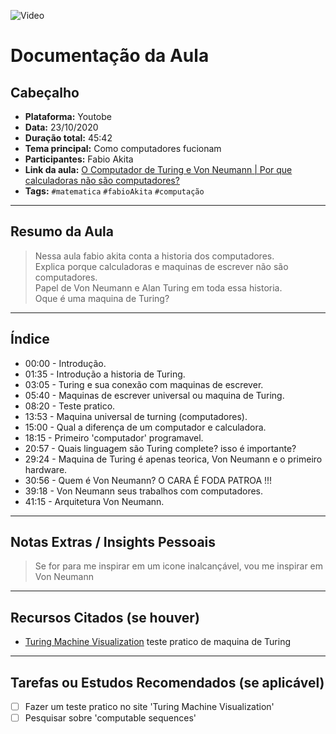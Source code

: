  ![Video](https://img.youtube.com/vi/G4MvFT8TGII/maxresdefault.jpg)

# Documentação da Aula
## Cabeçalho

- **Plataforma:** Youtobe  
- **Data:** 23/10/2020  
- **Duração total:** 45:42  
- **Tema principal:** Como computadores fucionam  
- **Participantes:** Fabio Akita  
- **Link da aula:** [O Computador de Turing e Von Neumann | Por que calculadoras não são computadores?](https://youtu.be/G4MvFT8TGII?si=To50-tkDsr8UNZMD)  
- **Tags:** `#matematica` `#fabioAkita` `#computação`


---

## Resumo da Aula

> Nessa aula fabio akita conta a historia dos computadores.    
> Explica porque calculadoras e maquinas de escrever não são computadores.   
> Papel de Von Neumann e Alan Turing em toda essa historia.   
> Oque é uma maquina de Turing?    

---

## Índice

- 00:00 - Introdução.  
- 01:35 - Introdução a historia de Turing.  
- 03:05 - Turing e sua conexão com maquinas de escrever.  
- 05:40 - Maquinas de escrever universal ou maquina de Turing.  
- 08:20 - Teste pratico.  
- 13:53 - Maquina universal de turning (computadores).    
- 15:00 - Qual a diferença de um computador e calculadora.
- 18:15 - Primeiro 'computador' programavel.
- 20:57 - Quais linguagem são Turing complete? isso é importante?  
- 29:24 - Maquina de Turing é apenas teorica, Von Neumann e o primeiro hardware.
- 30:56 - Quem é Von Neumann? O CARA É FODA PATROA !!!
- 39:18 - Von Neumann seus trabalhos com computadores.
- 41:15 - Arquitetura Von Neumann.  

---

## Notas Extras / Insights Pessoais

> Se for para me inspirar em um icone inalcançável, vou me inspirar em Von Neumann 

---

## Recursos Citados (se houver)

- [Turing Machine Visualization](https://turingmachine.io/) teste pratico de maquina de Turing

---

## Tarefas ou Estudos Recomendados (se aplicável)

- [ ] Fazer um teste pratico no site 'Turing Machine Visualization'
- [ ] Pesquisar sobre 'computable sequences'

